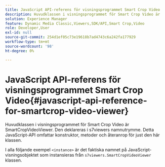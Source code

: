 ```yaml
---
title: JavaScript API-referens för visningsprogrammet Smart Crop Video
description: Huvudklassen i visningsprogrammet för Smart Crop Video är SmartCropVideoViewer. Den deklareras i s7viewers namnutrymme. Detta JavaScript-API omfattar konstruktor, metoder och återanrop för just den här klassen.
solution: Experience Manager
feature: Dynamic Media Classic,Viewers,SDK/API,Smart Crop,Video
role: Developer,User
exl-id: null
source-git-commit: 254d1ef05c73e19618b7ad4743c6a242fa177929
workflow-type: tm+mt
source-wordcount: '98'
ht-degree: 0%

---
```


# JavaScript API-referens för visningsprogrammet Smart Crop Video{#javascript-api-reference-for-smartcrop-video-viewer}

Huvudklassen i visningsprogrammet för Smart Crop Video är SmartCropVideoViewer. Den deklareras i s7viewers namnutrymme. Detta JavaScript-API omfattar konstruktor, metoder och återanrop för just den här klassen.

I alla följande exempel `<instance>` är det faktiska namnet på JavaScript-visningsobjektet som instansieras från `s7viewers.SmartCropVideoViewer` klassen.
